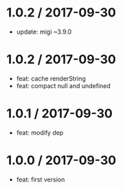 1.0.2 / 2017-09-30
==================

  * update: migi ~3.9.0

1.0.2 / 2017-09-30
==================

  * feat: cache renderString
  * feat: compact null and undefined

1.0.1 / 2017-09-30
==================

  * feat: modify dep

1.0.0 / 2017-09-30
==================

  * feat: first version
